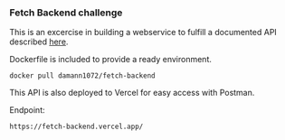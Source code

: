 ### Fetch Backend challenge

This is an excercise in building a webservice to fulfill a documented API described [here](https://github.com/fetch-rewards/receipt-processor-challenge/blob/main/README.md).

Dockerfile is included to provide a ready environment.

```
docker pull damann1072/fetch-backend
```

This API is also deployed to Vercel for easy access with Postman.

Endpoint: 
```
https://fetch-backend.vercel.app/
```